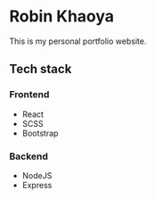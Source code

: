 # Robin Khaoya

This is my personal portfolio website.

## Tech stack

### Frontend

-   React
-   SCSS
-   Bootstrap

### Backend

-   NodeJS
-   Express
